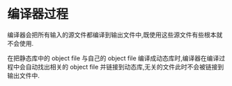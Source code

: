 # 编译器过程

编译器会把所有输入的源文件都编译到输出文件中,既使用这些源文件有些根本就不会使用.

在把静态库中的 object file 与自己的 object file 编译成动态库时,编译器在编译过程中会自动找出相关的 object file 并链接到动态库,无关的文件此时不会被链接到输出文件中.
